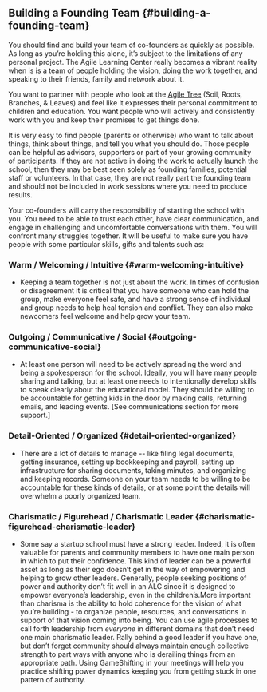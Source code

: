 ## Building a Founding Team {#building-a-founding-team}

You should find and build your team of co-founders as quickly as possible. As long as you’re holding this alone, it’s subject to the limitations of any personal project. The Agile Learning Center really becomes a vibrant reality when is is a team of people holding the vision, doing the work together, and speaking to their friends, family and network about it.

You want to partner with people who look at the [Agile Tree](../communication_&_promotion/alc_educational_model_-_an_agile_tree.md) (Soil, Roots, Branches, & Leaves) and feel like it expresses their personal commitment to children and education. You want people who will actively and consistently work with you and keep their promises to get things done.

It is very easy to find people (parents or otherwise) who want to talk about things, think about things, and tell you what you should do. Those people can be helpful as advisors, supporters or part of your growing community of participants. If they are not active in doing the work to actually launch the school, then they may be best seen solely as founding families, potential staff or volunteers. In that case, they are not really part the founding team and should not be included in work sessions where you need to produce results.

Your co-founders will carry the responsibility of starting the school with you. You need to be able to trust each other, have clear communication, and engage in challenging and uncomfortable conversations with them. You will confront many struggles together. It will be useful to make sure you have people with some particular skills, gifts and talents such as:

### Warm / Welcoming / Intuitive {#warm-welcoming-intuitive}

*   Keeping a team together is not just about the work. In times of confusion or disagreement it is critical that you have someone who can hold the group, make everyone feel safe, and have a strong sense of individual and group needs to help heal tension and conflict. They can also make newcomers feel welcome and help grow your team.

### **Outgoing / Communicati**ve **/ Social** {#outgoing-communicative-social}

*   At least one person will need to be actively spreading the word and being a spokesperson for the school. Ideally, you will have many people sharing and talking, but at least one needs to intentionally develop skills to speak clearly about the educational model. They should be willing to be accountable for getting kids in the door by making calls, returning emails, and leading events. [See communications section for more support.]

### **Detail-Oriented / Organiz**ed {#detail-oriented-organized}

*    There are a lot of details to manage -- like filing legal documents, getting insurance, setting up bookkeeping and payroll, setting up infrastructure for sharing documents, taking minutes, and organizing and keeping records. Someone on your team needs to be willing to be accountable for these kinds of details, or at some point the details will overwhelm a poorly organized team.

### Charismatic / Figurehead / Charismatic Leader {#charismatic-figurehead-charismatic-leader}

*  Some say a startup school must have a strong leader. Indeed, it is often valuable for parents and community members to have one main person in which to put their confidence. This kind of leader can be a powerful asset as long as their ego doesn’t get in the way of empowering and helping to grow other leaders. Generally, people seeking positions of power and authority don’t fit well in an ALC since it is designed to empower everyone’s leadership, even in the children’s.More important than charisma is the ability to hold coherence for the vision of what you’re building - to organize people, resources, and conversations in support of that vision coming into being. You can use agile processes to call forth leadership from _everyone_ in different domains that don’t need one main charismatic leader. Rally behind a good leader if you have one, but don’t forget community should always maintain enough collective strength to part ways with anyone who is derailing things from an appropriate path. Using GameShifting in your meetings will help you practice shifting power dynamics keeping you from getting stuck in one pattern of authority.